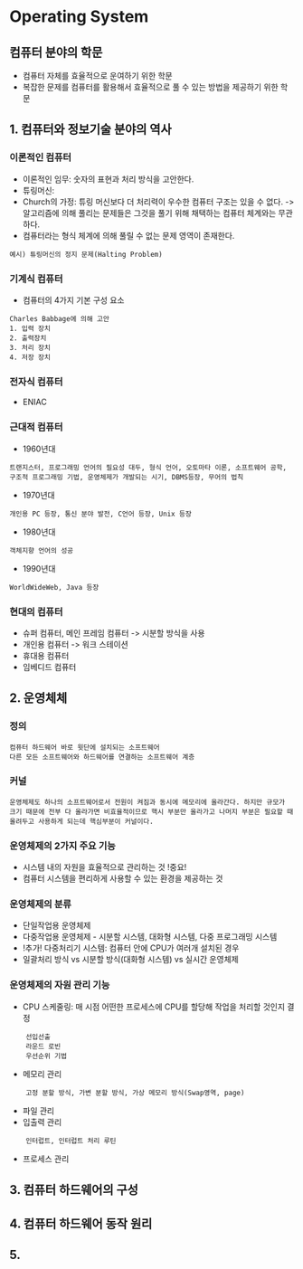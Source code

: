 # Operating System
## 컴퓨터 분야의 학문
- 컴퓨터 자체를 효율적으로 운여하기 위한 학문
- 복잡한 문제를 컴퓨터를 활용해서 효율적으로 풀 수 있는 방법을 제공하기 위한 학문

## 1. 컴퓨터와 정보기술 분야의 역사
### 이론적인 컴퓨터
- 이론적인 임무: 숫자의 표현과 처리 방식을 고안한다.
- 튜링머신: 
- Church의 가정: 튜링 머신보다 더 처리력이 우수한 컴퓨터 구조는 있을 수 없다. -> 알고리즘에 의해 풀리는 문제들은 그것을 풀기 위해 채택하는 컴퓨터 체계와는 무관하다.
- 컴퓨터라는 형식 체계에 의해 풀릴 수 없는 문제 영역이 존재한다.
```
예시) 튜링머신의 정지 문제(Halting Problem)
```
### 기계식 컴퓨터
- 컴퓨터의 4가지 기본 구성 요소 
```
Charles Babbage에 의해 고안
1. 입력 장치 
2. 출력장치
3. 처리 장치
4. 저장 장치
```
### 전자식 컴퓨터
- ENIAC
### 근대적 컴퓨터
- 1960년대
```
트랜지스터, 프로그래밍 언어의 필요성 대두, 형식 언어, 오토마타 이론, 소프트웨어 공학, 구조적 프로그래밍 기법, 운영체제가 개발되는 시기, DBMS등장, 무어의 법칙
```
- 1970년대
```
개인용 PC 등장, 통신 분야 발전, C언어 등장, Unix 등장
```
- 1980년대
```
객체지향 언어의 성공
```
- 1990년대
```
WorldWideWeb, Java 등장
```
### 현대의 컴퓨터
- 슈퍼 컴퓨터, 메인 프레임 컴퓨터 -> 시분할 방식을 사용
- 개인용 컴퓨터 -> 워크 스테이션
- 휴대용 컴퓨터
- 임베디드 컴퓨터

## 2. 운영체체
### 정의
```
컴퓨터 하드웨어 바로 윗단에 설치되는 소프트웨어
다른 모든 소프트웨어와 하드웨어를 연결하는 소프트웨어 계층
```
### 커널
```
운영체제도 하나의 소프트웨어로서 전원이 켜짐과 동시에 메모리에 올라간다. 하지만 규모가 크기 때문에 전부 다 올라가면 비효율적이므로 핵시 부분만 올라가고 나머지 부분은 필요할 때 올려두고 사용하게 되는데 핵심부분이 커널이다.
```
### 운영체제의 2가지 주요 기능
- 시스템 내의 자원을 효율적으로 관리하는 것 !중요!
- 컴퓨터 시스템을 편리하게 사용할 수 있는 환경을 제공하는 것

### 운영체제의 분류
- 단일작업용 운영체제
- 다중작업용 운영체제 - 시분할 시스템, 대화형 시스템, 다중 프로그래밍 시스템
- !추가! 다중처리기 시스템: 컴퓨터 안에 CPU가 여러개 설치된 경우
- 일괄처리 방식 vs 시분할 방식(대화형 시스템) vs 실시간 운영체제

### 운영체제의 자원 관리 기능
- CPU 스케줄링: 매 시점 어떤한 프로세스에 CPU를 할당해 작업을 처리할 것인지 결정
```
    선입선출
    라운드 로빈
    우선순위 기법
```
- 메모리 관리
```
    고정 분할 방식, 가변 분할 방식, 가상 메모리 방식(Swap영역, page)
```
- 파일 관리
- 입출력 관리
```
    인터럽트, 인터럽트 처리 루틴
```
- 프로세스 관리

## 3. 컴퓨터 하드웨어의 구성
## 4. 컴퓨터 하드웨어 동작 원리
## 5. 